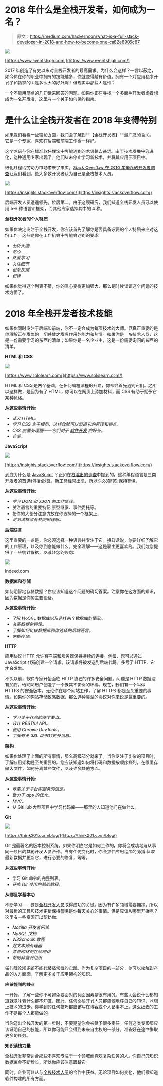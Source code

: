 # 2018 年什么是全栈开发者，如何成为一名？

> 原文：<https://medium.com/hackernoon/what-is-a-full-stack-developer-in-2018-and-how-to-become-one-ca82e8906c87>

![](img/51a49fa01c4d30a447df83dad2e28da0.png)

[https://www.eventshigh.com/](https://www.eventshigh.com/)

2017 年创造了有史以来对全栈开发者的最高需求。为什么会这样？一言以蔽之，如今你在你的职业中拥有的技能越多，你就变得越有价值。拥有一个对应用程序开发了如指掌的人是多么大的好处啊！但现实中那些人是谁？

一个不能用简单的几句话来回答的问题。如果你正在寻找一个多面手开发者或者想成为一名开发者，这里有一个关于如何做的指南。

# **是什么让全栈开发者在 2018 年变得特别**

如果我们看看一些理论方面，我们会了解到**【全栈开发者】**最广泛的含义。它是一个专家，喜欢在后端和前端工作得一样好。

这个术语与你在标准软件理论中可能遇到的术语相去甚远。由于技术发展中的进化，这种通用专家出现了。他们从未停止学习新技术，并将其应用于项目中。

进化过程给劳动力市场带来了果实。[Stack Overflow 在 2016 年举办的开发者调查](https://insights.stackoverflow.com/survey/2016)让我们看到，绝大多数开发者认为自己是全栈技术人员。

![](img/bb352dceda4576d6dae81698b4281fef.png)

[https://insights.stackoverflow.com/](https://insights.stackoverflow.com/)

后端开发人员遥遥领先，位居第二。由于这项研究，我们知道全栈开发人员可以使用 5-6 种语言和框架，而其他专家选择其中的 4 种。

**全栈开发者的个人特质**

如果你决定专注于全栈开发，你应该首先了解你是否具备必要的个人特质来应对这份工作。这些是你在工作机会中可能会遇到的要求:

*   *分析头脑*
*   *耐心*
*   *热爱学习*
*   *关注细节*
*   *创意视觉*
*   *纪律*

如果你觉得这个列表不错，你的信心变得更加强大，那么是时候谈谈这个问题的技术方面了。

# **2018 年全栈开发者技术技能**

如果你同时专注于后端和前端，你不一定会成为每项技术的大师。但真正重要的是你理解正在发生的一切并使之发挥作用的能力和热情。如果你是一名技术人员，这是一份需要学习的东西的清单；如果你是一名企业主，这是一份需要询问的东西的清单。

**HTML 和 CSS**

![](img/242c895886d1cef36bf7dabed0d73698.png)

[https://www.sololearn.com/](https://www.sololearn.com/)

HTML 和 CSS 是两个基础，在任何编程课程的开始，你都会首先遇到它们。之所以这样做，是因为有了 HTML，你可以在网页上添加材料，而 CSS 有助于赋予它某种风格。

**从这些事情开始:**

*   *语义 HTML。*
*   *学习 CSS 盒子模型，这样你就可以知道它的原理和特点。*
*   *CSS 前置处理器——它们对于* [*软件开发*](https://hackernoon.com/tagged/software-development) *的好处。*
*   *自举。*

**JavaScript**

![](img/2cbb2e3cc2021346ee9ccae700349aaf.png)

[https://insights.stackoverflow.com/](https://insights.stackoverflow.com/)

到底为什么是 [JavaScript](https://hackernoon.com/tagged/javascript) ？正如在[栈溢出的调查](https://insights.stackoverflow.com/survey/2016)中提到的，这种编程语言是三类开发者的首选(包括全栈)。新工具经常出现，所以你必须时刻保持警惕。

**从这些事情开始:**

*   *学习 DOM 和 JSON 的工作原理。*
*   关注语言的重要特征:原型继承、事件委托等。
*   把你的大部分注意力放在你选择的一个框架上。
*   *对测试框架有共同的理解。*

**后端语言**

这里重要的一点是，你必须选择一种语言并专注于它。换句话说，你要详细了解它的工作原理，以及你到底能做什么。完全理解——这是雇主更喜欢的。我们为您提供了一些统计数据，以减轻您的顾虑:

![](img/c6ca623c3a93cff41b02842a1073504d.png)

Indeed.com

**数据库和存储**

如何明智地存储数据？你应该知道这个问题的确切答案。注意你在这方面的知识，因为数据是你的主要设备。

**从这些事情开始:**

*   了解 NoSQL 数据库以及选择某个数据库的情况。
*   *关系数据的特性。*
*   *了解如何链接数据库和你选择的后端语言。*
*   *网络存储。*

**HTTP**

应用协议 HTTP 允许客户端和服务器保持持续的连接。例如，您可以通过 JavaScript 代码创建一个请求，该请求将被发送到后端代码。多亏了 HTTP，它才会发生。

不久以前，软件专家开始面临 HTTP 协议的许多安全问题。问题是 HTTP 数据没有加密，给网站用户创造了一个极其不安全的环境。现在，我们有一个叫做 HTTPS 的安全版本。无论你在哪个网站工作，了解 HTTPS 都是至关重要的事情。如果你的网站存储敏感数据，那么这种类型的协议对你来说是最重要的。

**从这些事情开始:**

*   *学习关于休息的基本要点。*
*   *设计 RESTful API。*
*   *使用 Chrome DevTools。*
*   *了解有关 SSL 证书的更多信息。*

**架构**

如果你处理了上面的所有事情，那么高级部分就来了。当你专注于复杂的项目时，了解应用架构是至关重要的。您应该知道如何将代码和数据按顺序排列，在哪里存储大文件，如何分离某些文件，以及许多其他方面。

**从这些事情开始:**

*   *收集关于平台即服务的信息。*
*   *致力于 app 的优化。*
*   *MVC。*
*   从 GitHub 大型项目中学习代码库——那里的人知道他们在做什么。

**Git**

![](img/0ee6d6cb8c8a46f2a5461c78dfefda67.png)

[https://think201.com/blog/](https://think201.com/blog/)

Git 是最著名的版本控制系统。如果你明白它是如何工作的，你将会成功地与从事同一项目的其他开发人员合作。当有任何变化时，你会抓住应用程序的脉搏:获取最新数据并更新它，进行必要的修复，等等。

**从这些事情开始:**

*   学习 Git 命令的完整列表。
*   *研究 Git 使用的基础教程。*

**从哪里学基本功**

不断学习——这是[全栈开发人员](https://tecsynt.com/services/mobile-application-development)取得成功的关键。因为有许多领域需要拥抱，所以对最新的工具和技术更新保持警惕是你每天关心的事情。但是应该从哪里开始呢？这里有一些资源可以帮助你:

*   *Mozilla 开发者网络*
*   *MySQL 文档*
*   *W3Schools 教程*
*   *超文本预处理器*
*   *来自网络的在线培训*
*   *帮助非营利组织*

任何理论知识都不能代替经常性的实践。作为复杂项目的一部分，你可以接触到产品的方方面面，了解更多关于应用架构的知识。

**应该提到的缺点**

一开始，了解一些你不可避免要面对的负面因素是很有用的。有些人会说什么都知道就意味着什么都不知道。因此，任何全栈开发人员都应该跟踪自己的知识，以跟上技术的进步。你学到的任何技巧都应该写在博客或个人记事本上。这么细致的工作不是每个人都能做的。

当你迈出全栈开发的第一步时，不要期望你会被赋予很多责任。任何这类专家都应该证明自己的技能，所以你可能只会得到未来自主权的一部分。准备好在途中争取更多的任务。

**知识满栈力量**

全栈开发非常适合那些不喜欢专注于一个领域而喜欢复杂任务的人。你自己的知识数据库会不断增长，所以你应该注意跟踪它。

同时，企业可以从与[全栈技术人员](https://tecsynt.com/approach)的合作中获益。无论项目如何变化，他们都知道软件构建的所有方面。